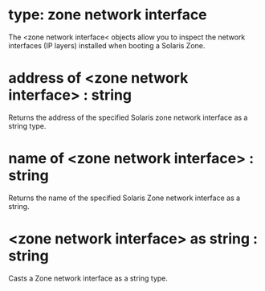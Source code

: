 # type: zone network interface

The &lt;zone network interface&lt; objects allow you to inspect the network interfaces (IP layers) installed when booting a Solaris Zone.

# address of &lt;zone network interface&gt; : string

Returns the address of the specified Solaris zone network interface as a string type.

# name of &lt;zone network interface&gt; : string

Returns the name of the specified Solaris Zone network interface as a string.

# &lt;zone network interface&gt; as string : string

Casts a Zone network interface as a string type.
